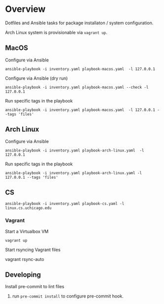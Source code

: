 # Overview

Dotfiles and Ansible tasks for package installaton / system configuration.

Arch Linux system is provisionable via `vagrant up`.

## MacOS

Configure via Ansible

    ansible-playbook -i inventory.yaml playbook-macos.yaml  -l 127.0.0.1

Configure via Ansible (dry run)

    ansible-playbook -i inventory.yaml playbook-macos.yaml --check -l 127.0.0.1

Run specific tags in the playbook

    ansible-playbook -i inventory.yaml playbook-macos.yaml  -l 127.0.0.1 --tags 'files'

## Arch Linux

Configure via Ansible

    ansible-playbook -i inventory.yaml playbook-arch-linux.yaml  -l 127.0.0.1

Run specific tags in the playbook

    ansible-playbook -i inventory.yaml playbook-arch-linux.yaml -l 127.0.0.1 --tags 'files'

## CS

    ansible-playbook -i inventory.yaml playbook-cs.yaml -l linux.cs.uchicago.edu

### Vagrant

Start a Virtualbox VM

    vagrant up

Start rsyncing Vagrant files

   vagrant rsync-auto

## Developing

Install pre-commit to lint files

1. run `pre-commit install` to configure pre-commit hook.
